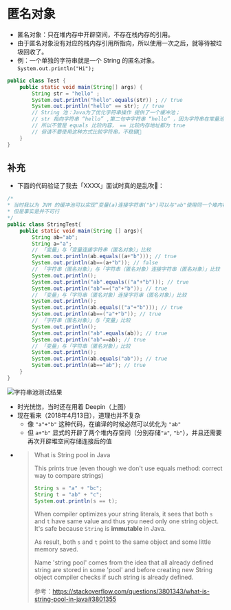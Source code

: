 # 匿名对象

* 匿名对象：只在堆内存中开辟空间，不存在栈内存的引用。
* 由于匿名对象没有对应的栈内存引用所指向，所以使用一次之后，就等待被垃圾回收了。
* 例：一个单独的字符串就是一个 String 的匿名对象。`System.out.println("Hi");`

```java
public class Test {
    public static void main(String[] args) {
        String str = "hello" ;
        System.out.println("hello".equals(str)) ; // true
        System.out.println("hello" == str); // true
        // String 池：Java为了优化字符串操作 提供了一个缓冲池；
        // str 指向字符串 “hello” ,第二句中字符串 “hello” ，因为字符串在常量池中已经存在，第二句中字符串 “hello” 就不再开辟空间。
        // 所以不管是 equals 比较内容， == 比较内存地址都为 true
        // 但请不要使用这种方式比较字符串，不稳键🙈
    }
}
```

## 补充

* 下面的代码验证了我去「XXXX」面试时真的是乱吹🙈：

```java
/*
* 当时我以为 JVM 的缓冲池可以实现“变量(a)连接字符串("b")可以与"ab"使用同一个堆内存”
* 但是事实是并不可行
*/
public class StringTest{
    public static void main(String [] args){
        String ab="ab";
        String a="a";
        // 「变量」与「变量连接字符串（匿名对象）」比较
        System.out.println(ab.equals((a+"b"))); // true
        System.out.println(ab==(a+"b")); // false
        // 「字符串（匿名对象）」与「字符串（匿名对象）连接字符串（匿名对象）」比较
        System.out.println();
        System.out.println("ab".equals(("a"+"b"))); // true
        System.out.println("ab"==("a"+"b")); // true
        // 「变量」与「字符串（匿名对象）连接字符串（匿名对象）」比较
        System.out.println();
        System.out.println(ab.equals(("a"+"b"))); // true
        System.out.println(ab==("a"+"b")); // true
        // 「字符串（匿名对象）」与「变量」比较
        System.out.println();
        System.out.println("ab".equals(ab)); // true
        System.out.println("ab"==ab); // true
        // 「变量」与「字符串（匿名对象）」比较
        System.out.println();
        System.out.println(ab.equals("ab")); // true
        System.out.println(ab=="ab"); // true
    }
}
```

![字符串池测试结果](./resources/string-pool-test.png)

* 时光恍惚，当时还在用着 Deepin（上图）
* 现在看来（2018年4月13日），道理也并不复杂
  * 像 `"a"+"b"` 这种代码，在编译的时候必然可以优化为 `"ab"`
  * 但 `a+"b"` 显式的开辟了两个堆内存空间（分别存储`"a"`, `"b"`），并且还需要再次开辟堆空间存储连接后的值
* > What is String pool in Java
  >
  > This prints true (even though we don't use equals method: correct way to compare strings)
  >
  > ```java
  > String s = "a" + "bc";
  > String t = "ab" + "c";
  > System.out.println(s == t);
  > ```
  > When compiler optimizes your string literals, it sees that both `s` and `t` have same value and thus you need only one string object. It's safe because `String` is **immutable** in Java.
  >
  > As result, both `s` and `t` point to the same object and some little memory saved.
  >
  > Name 'string pool' comes from the idea that all already defined string are stored in some 'pool' and before creating new String object compiler checks if such string is already defined.
  >
  > 参考：https://stackoverflow.com/questions/3801343/what-is-string-pool-in-java#3801355